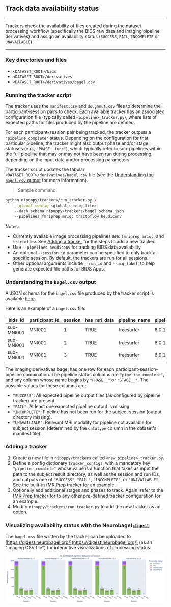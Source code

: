 ## Track data availability status

---

Trackers check the availability of files created during the dataset processing workflow (specifically the BIDS raw data and imaging pipeline derivatives) and assign an availability status (`SUCCESS`, `FAIL`, `INCOMPLETE` or `UNAVAILABLE`).

---

### Key directories and files

- `<DATASET_ROOT>/bids`
- `<DATASET_ROOT>/derivatives`
- `<DATASET_ROOT>/derivatives/bagel.csv`

### Running the tracker script

The tracker uses the `manifest.csv` and `doughnut.csv` files to determine the participant-session pairs to check. Each available tracker has an associated configuration file (typically called `<pipeline>_tracker.py`), where lists of expected paths for files produced by the pipeline are defined.

For each participant-session pair being tracked, the tracker outputs a `"pipeline_complete"` status. Depending on the configuration for that particular pipeline, the tracker might also output phase and/or stage statuses (e.g., `"PHASE__func"`), which typically refer to sub-pipelines within the full pipeline that may or may not have been run during processing, depending on the input data and/or processing parameters.

The tracker script updates the tabular `<DATASET_ROOT>/derivatives/bagel.csv` file (see the [Understanding the `bagel.csv` output](#understanding-the-bagelcsv-output) for more information).

> Sample command:
```bash
python nipoppy/trackers/run_tracker.py \
    --global_config <global_config_file>
    --dash_schema nipoppy/trackers/bagel_schema.json
    --pipelines fmriprep mriqc tractoflow heudiconv
```

Notes:
- Currently available image processing pipelines are: `fmriprep`, `mriqc`, and `tractoflow`. See [Adding a tracker](#adding-a-tracker) for the steps to add a new tracker.
- Use `--pipelines heudiconv` for tracking BIDS data availability
- An optional `--session_id` parameter can be specified to only track a specific session. By default, the trackers are run for all sessions.
- Other optional arguments include `--run_id` and `--acq_label`, to help generate expected file paths for BIDS Apps.

### Understanding the `bagel.csv` output

A JSON schema for the `bagel.csv` file produced by the tracker script is available [here](https://github.com/neurobagel/digest/blob/main/schemas/bagel_schema.json).

Here is an example of a `bagel.csv` file:

| bids_id | participant_id | session | has_mri_data | pipeline_name | pipeline_version | pipeline_starttime | pipeline_complete |
| ------- | -------------- | ------- | ------------ | ------------- | ---------------- | ------------------ | ----------------- |
| sub-MNI001 | MNI001 | 1 | TRUE | freesurfer | 6.0.1 | 2022-05-24 13:43 | SUCCESS |
| sub-MNI001 | MNI001 | 2 | TRUE | freesurfer | 6.0.1 | 2022-05-24 13:46 | SUCCESS |
| sub-MNI001 | MNI001 | 3 | TRUE | freesurfer | 6.0.1 | UNAVAILABLE | INCOMPLETE |

The imaging derivatives bagel has one row for each participant-session-pipeline combination. The pipeline status columns are `"pipeline_complete"`, and any column whose name begins by `"PHASE__"` or `"STAGE__"`. The possible values for these columns are:
- `"SUCCESS"`: All expected pipeline output files (as configured by pipeline tracker) are present.
- `"FAIL"`: At least one expected pipeline output is missing.
- `"INCOMPLETE"`: Pipeline has not been run for the subject session (output directory missing).
- `"UNAVAILABLE"`: Relevant MRI modality for pipeline not available for subject session (determined by the `datatype` column in the dataset's manifest file).

### Adding a tracker

1. Create a new file in `nipoppy/trackers` called `<new_pipeline>_tracker.py`.
2. Define a config dictionary `tracker_configs`, with a mandatory key `"pipeline_complete"` whose value is a function that takes as input the path to the subject result directory, as well as the session and run IDs, and outputs one of `"SUCCESS"`, `"FAIL"`, `"INCOMPLETE"`, or `"UNAVAILABLE"`. See the built-in [fMRIPrep tracker](https://github.com/neurodatascience/nipoppy/blob/main/nipoppy/trackers/fmriprep_tracker.py) for an example.
3. Optionally add additional stages and phases to track. Again, refer to the [fMRIPrep tracker](https://github.com/neurodatascience/nipoppy/blob/main/nipoppy/trackers/fmriprep_tracker.py) for to any other pre-defined tracker configuration for an example.
4. Modify `nipoppy/trackers/run_tracker.py` to add the new tracker as an option.

### Visualizing availability status with the Neurobagel [`digest`](https://digest.neurobagel.org/)

The `bagel.csv` file written by the tracker can be uploaded to [https://digest.neurobagel.org/](https://digest.neurobagel.org/) (as an "imaging CSV file") for interactive visualizations of processing status.

![digest](../imgs/digest.png)
